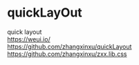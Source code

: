 # quickLayOut
quick layout <br />
https://weui.io/ <br />
https://github.com/zhangxinxu/quickLayout<br />
https://github.com/zhangxinxu/zxx.lib.css<br />
